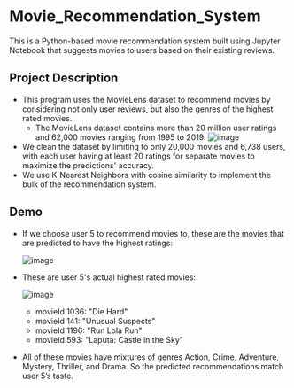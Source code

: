 # Movie_Recommendation_System
This is a Python-based movie recommendation system built using Jupyter Notebook that suggests movies to users based on their existing reviews.

## Project Description
* This program uses the MovieLens dataset to recommend movies by considering not only user reviews, but also the genres of the highest rated movies.
  * The MovieLens dataset contains more than 20 million user ratings and 62,000 movies ranging from 1995 to 2019.
  ![image](https://user-images.githubusercontent.com/32584958/153115879-441c2fc6-f4e2-4b66-b765-a53012026e68.png)
* We clean the dataset by limiting to only 20,000 movies and 6,738 users, with each user having at least 20 ratings for separate movies to maximize the predictions' accuracy.
* We use K-Nearest Neighbors with cosine similarity to implement the bulk of the recommendation system. 

## Demo
* If we choose user 5 to recommend movies to, these are the movies that are predicted to have the highest ratings:
  
  ![image](https://user-images.githubusercontent.com/32584958/153116425-4cef22cd-8bc3-4f5b-96b8-ca241602f7fd.png)
  
* These are user 5's actual highest rated movies:
  
  ![image](https://user-images.githubusercontent.com/32584958/153116017-959336ec-84bb-41bb-bc7b-db1bf50c84cf.png)
  
  * movieId 1036: "Die Hard"
  * movieId 141: "Unusual Suspects"
  * movieId 1196: "Run Lola Run"
  * movieId 593: "Laputa: Castle in the Sky"
  
* All of these movies have mixtures of genres Action, Crime, Adventure, Mystery, Thriller, and Drama. So the predicted recommendations match user 5’s taste.


